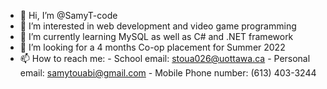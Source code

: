 - 👋 Hi, I’m @SamyT-code
- 👀 I’m interested in web development and video game programming
- 🌱 I’m currently learning MySQL as well as C# and .NET framework
- 💞️ I’m looking for a 4 months Co-op placement for Summer 2022
- 📫 How to reach me:
      - School email: stoua026@uottawa.ca
      - Personal email: samytouabi@gmail.com
      - Mobile Phone number: (613) 403-3244

<!---
SamyT-code/SamyT-code is a ✨ special ✨ repository because its `README.md` (this file) appears on your GitHub profile.
You can click the Preview link to take a look at your changes.
--->
